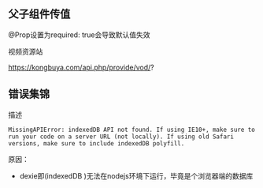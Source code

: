## 父子组件传值

@Prop设置为required: true会导致默认值失效

视频资源站

https://kongbuya.com/api.php/provide/vod/?

## 错误集锦

描述

```
MissingAPIError: indexedDB API not found. If using IE10+, make sure to run your code on a server URL (not locally). If using old Safari versions, make sure to include indexedDB polyfill.
```

原因：

- dexie即(indexedDB )无法在nodejs环境下运行，毕竟是个浏览器端的数据库